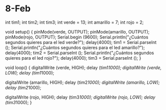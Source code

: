 # 8-Feb
int tim1;
int tim2;
int tim3;
int verde = 13;
int amarillo = 7;
int rojo = 2;

void setup() {
pinMode(verde, OUTPUT);
pinMode(amarillo, OUTPUT);
 pinMode(rojo, OUTPUT);
 Serial.begin (9600);
 Serial.println("¿Cuántos segundos quieres para el led verde?");
  delay(4000);
  tim1 = Serial.parseInt ();
 Serial.println("¿Cuántos segundos quieres para el led amarillo?");
  delay(4000);
  tim2 = Serial.parseInt ();
 Serial.println("¿Cuántos segundos quieres para el led rojo?");
  delay(4000);
  tim3 = Serial.parseInt ();
}

 void loop()
{
 digitalWrite (verde, HIGH);
 delay (tim1*1000);
 digitalWrite (verde, LOW);
 delay (tim1*1000);

 digitalWrite (amarillo, HIGH);
 delay (tim2*1000);
 digitalWrite (amarillo, LOW);
 delay (tim2*1000);

 digitalWrite (rojo, HIGH);
 delay (tim3*1000);
 digitalWrite (rojo, LOW);
 delay (tim3*1000);
}
